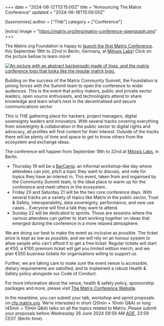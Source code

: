 +++
date = "2024-06-12T13:15:00Z"
title = "Announcing The Matrix Conference"
updated = "2024-06-18T15:00:00Z"

[taxonomies]
author = ["Thib"]
category = ["Conference"]

[extra]
image = "https://matrix.org/img/matrix-conference-opengraph.png"
+++

The Matrix.org Foundation is happy to [launch the first Matrix Conference](https://2024.matrix.org), this September 19th to 22nd in Berlin, Germany, at [Mitosis Labs](https://mitosis.co/en/)! Click on the picture bellow to learn more!

<a style="display: block; max-width: 600px; margin-inline: auto;" href="https://2024.matrix.org">
 <img src="/img/matrix-conference-opengraph.png" alt="An picture with an abstract backgroudn made of lines, and the matrix conference logo that looks like the regular matrix logo.">
</a>

Building on the success of the Matrix Community Summit, the Foundation is joining forces with the Summit team to open the conference to wider audiences. This is the event that policy makers, public and private sector leaders, open source enthusiasts, and technologists attend to share knowledge and learn what’s next in the decentralised and secure communications sector.

This is THE gathering place for hackers, project managers, digital sovereignty leaders and innovators. With several tracks covering everything from sovereignty & collaboration in the public sector to digital rights and advocacy, all profiles will find content for their interest. Outside of the tracks there will be plenty of time and space to get to know others from the ecosystem and exchange ideas.

<!-- more -->

The conference will happen from September 19th to 22nd at [Mitosis Labs](https://mitosis.co/en/), in Berlin.

* Thursday 19 will be a [BarCamp](https://en.wikipedia.org/wiki/BarCamp): an informal workshop-like day where attendees can join, pitch a topic they want to discuss, and vote for topics they have an interest in. This event, taken from and organised by the Community Summit team, is the ideal place to warm up for the conference and meet others in the ecosystem.
* Friday 20 and Saturday 21 will be the two core conference days. With several tracks on a variety of topics like Matrix in the public sector, Trust & Safety, interoperability, data sovereignty, performance, and new use cases… Everyone will find a talk they want to attend.
* Sunday 22 will be dedicated to sprints. Those are sessions where the various attendees can gather to start working together on ideas that emerged during the conference in a more relaxed atmosphere.

We are doing our best to make the event as inclusive as possible. The ticket price is kept as low as possible, and we will rely on an honour system to allow people who can’t afford it to get a free ticket. Regular tickets will start at €50, a €100 premium ticket will get you limited edition merch, and we plan €350 business tickets for organisations willing to support us.

Further, we are taking care to make sure the event venue is accessible, dietary requirements are satisfied, and to implement a robust Health & Safety policy alongside our Code of Conduct.

For more information about the venue, health & safety policy, sponsorship packages and more, please visit [The Matrix Conference Website](https://2024.matrix.org).

In the meantime, you can submit your talk, workshop and sprint proposals on [cfp.matrix.org](https://cfp.matrix.org). We’re interested in short (20min + 10min Q&A) or long (45min + 10min Q&A) talks on all the topics related to Matrix. Please submit your proposals before Wednesday 26 June 2024 09:59 AM [AOE](https://en.wikipedia.org/wiki/Anywhere_on_Earth), 23:59 CEST (Berlin time).
